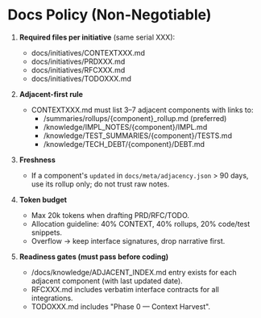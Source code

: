 # Docs Policy (Non-Negotiable)

1) **Required files per initiative** (same serial XXX):
   - docs/initiatives/CONTEXTXXX.md
   - docs/initiatives/PRDXXX.md
   - docs/initiatives/RFCXXX.md
   - docs/initiatives/TODOXXX.md

2) **Adjacent-first rule**
   - CONTEXTXXX.md must list 3–7 adjacent components with links to:
     - /summaries/rollups/{component}_rollup.md (preferred)
     - /knowledge/IMPL_NOTES/{component}/IMPL.md
     - /knowledge/TEST_SUMMARIES/{component}/TESTS.md
     - /knowledge/TECH_DEBT/{component}/DEBT.md

3) **Freshness**
   - If a component's `updated` in `docs/meta/adjacency.json` > 90 days, use its rollup only; do not trust raw notes.

4) **Token budget**
   - Max 20k tokens when drafting PRD/RFC/TODO.
   - Allocation guideline: 40% CONTEXT, 40% rollups, 20% code/test snippets.
   - Overflow → keep interface signatures, drop narrative first.

5) **Readiness gates (must pass before coding)**
   - /docs/knowledge/ADJACENT_INDEX.md entry exists for each adjacent component (with last updated date).
   - RFCXXX.md includes verbatim interface contracts for all integrations.
   - TODOXXX.md includes "Phase 0 — Context Harvest".